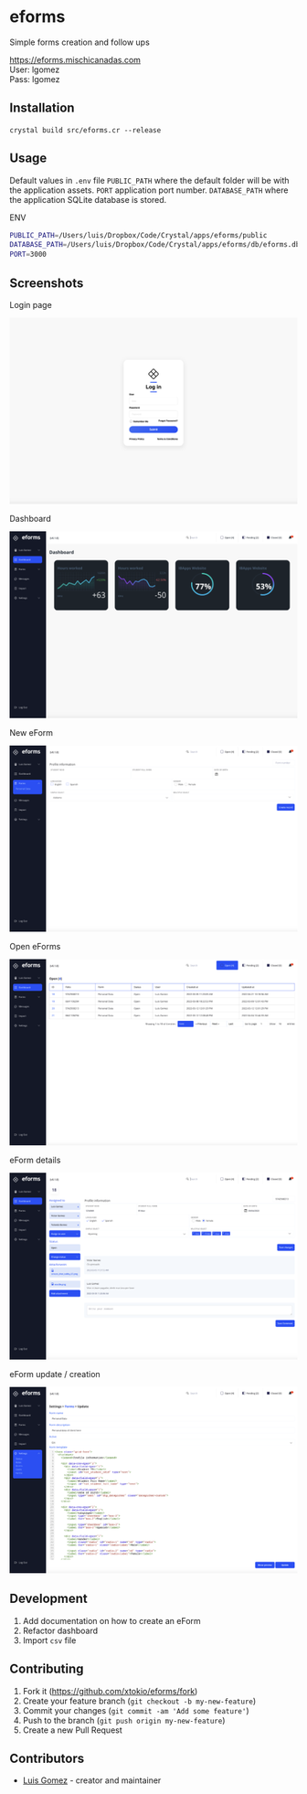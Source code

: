 # eforms

Simple forms creation and follow ups

https://eforms.mischicanadas.com <br>
User: lgomez <br>
Pass: lgomez <br>

## Installation

```crystal
crystal build src/eforms.cr --release
```

## Usage

Default values in `.env` file
`PUBLIC_PATH`   where the default folder will be with the application assets.
`PORT`          application port number.
`DATABASE_PATH` where the application SQLite database is stored.

ENV
```bash
PUBLIC_PATH=/Users/luis/Dropbox/Code/Crystal/apps/eforms/public
DATABASE_PATH=/Users/luis/Dropbox/Code/Crystal/apps/eforms/db/eforms.db
PORT=3000
```

## Screenshots

Login page

![eforms 01](screenshots/screenshot_01.png)

Dashboard

![eforms 02](screenshots/screenshot_02.png)

New eForm

![eforms 03](screenshots/screenshot_03.png)

Open eForms

![eforms 04](screenshots/screenshot_04.png)

eForm details

![eforms 05](screenshots/screenshot_05.png)

eForm update / creation

![eforms 06](screenshots/screenshot_06.png)

## Development

1. Add documentation on how to create an eForm
2. Refactor dashboard
3. Import `csv` file

## Contributing

1. Fork it (<https://github.com/xtokio/eforms/fork>)
2. Create your feature branch (`git checkout -b my-new-feature`)
3. Commit your changes (`git commit -am 'Add some feature'`)
4. Push to the branch (`git push origin my-new-feature`)
5. Create a new Pull Request

## Contributors

- [Luis Gomez](https://github.com/xtokio) - creator and maintainer
